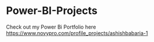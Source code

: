 # Power-BI-Projects
Check out my Power Bi Portfolio here https://www.novypro.com/profile_projects/ashishbabaria-1
